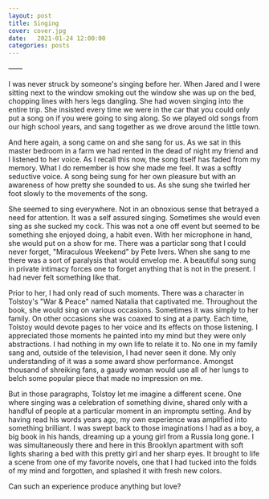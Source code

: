 ```yaml
---
layout: post
title: Singing
cover: cover.jpg
date:   2021-01-24 12:00:00
categories: posts
---
```


——

I was never struck by someone's singing before her. When Jared and I were sitting next to the window smoking out the window she was up on the bed, chopping lines with hers legs dangling. She had woven singing into the entire trip. She insisted every time we were in the car that you could only put a song on if you were going to sing along. So we played old songs from our high school years, and sang together as we drove around the little town.

And here again, a song came on and she sang for us. As we sat in this master bedroom in a farm we had rented in the dead of night my friend and I listened to her voice. As I recall this now, the song itself has faded from my memory. What I do remember is how she made me feel. It was a softly seductive voice. A song being sung for her own pleasure but with an awareness of how pretty she sounded to us. As she sung she twirled her foot slowly to the movements of the song.

She seemed to sing everywhere. Not in an obnoxious sense that betrayed a need for attention. It was a self assured singing. Sometimes she would even sing as she sucked my cock. This was not a one off event but seemed to be something she enjoyed doing, a habit even. With her microphone in hand, she would put on a show for me. There was a particlar song that I could never forget, "Miraculous Weekend" by Pete Ivers. When she sang to me there was a sort of paralysis that would envelop me. A beautiful song sung in private intimacy forces one to forget anything that is not in the present. I had never felt something like that.

Prior to her, I had only read of such moments. There was a character in Tolstoy's "War & Peace" named Natalia that captivated me. Throughout the book, she would sing on various occasions. Sometimes it was simply to her family. On other occasions she was coaxed to sing at a party. Each time, Tolstoy would devote pages to her voice and its effects on those listening. I appreciated those moments he painted into my mind but they were only abstractions. I had nothing in my own life to relate it to. No one in my family sang and, outside of the television, I had never seen it done. My only understanding of it was a some award show performance. Amongst thousand of shreiking fans, a gaudy woman would use all of her lungs to belch some popular piece that made no impression on me.

But in those paragraphs, Tolstoy let me imagine a different scene. One where singing was a celebration of something divine, shared only with a handful of people at a particular moment in an impromptu setting. And by having read his words years ago, my own experience was amplified into something brilliant. I was swept back to those imaginations I had as a boy, a big book in his hands, dreaming up a young girl from a Russia long gone. I was simultaneously there and here in this Brooklyn apartment with soft lights sharing a bed with this pretty girl and her sharp eyes. It brought to life a scene from one of my favorite novels, one that I had tucked into the folds of my mind and forgotten, and splashed it with fresh new colors.

Can such an experience produce anything but love?
